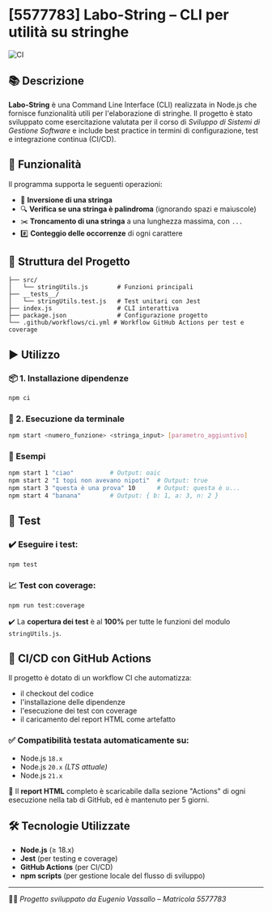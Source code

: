 # [5577783] Labo-String – CLI per utilità su stringhe

![CI](https://github.com/Eujiin/SSGS_Labo_valutato_2/actions/workflows/ci.yaml/badge.svg)

## 📚 Descrizione
**Labo-String** è una Command Line Interface (CLI) realizzata in Node.js che fornisce funzionalità utili per l'elaborazione di stringhe. Il progetto è stato sviluppato come esercitazione valutata per il corso di *Sviluppo di Sistemi di Gestione Software* e include best practice in termini di configurazione, test e integrazione continua (CI/CD).

## 🔧 Funzionalità
Il programma supporta le seguenti operazioni:

- 🔁 **Inversione di una stringa**
- 🔍 **Verifica se una stringa è palindroma** (ignorando spazi e maiuscole)
- ✂️ **Troncamento di una stringa** a una lunghezza massima, con `...`
- #️⃣ **Conteggio delle occorrenze** di ogni carattere

## 📁 Struttura del Progetto

```
├── src/
│   └── stringUtils.js        # Funzioni principali
├── __tests__/
│   └── stringUtils.test.js   # Test unitari con Jest
├── index.js                  # CLI interattiva
├── package.json              # Configurazione progetto
└── .github/workflows/ci.yml # Workflow GitHub Actions per test e coverage
```

## ▶️ Utilizzo

### 📦 1. Installazione dipendenze
```bash
npm ci
```

### 🚀 2. Esecuzione da terminale
```bash
npm start <numero_funzione> <stringa_input> [parametro_aggiuntivo]
```

### 📌 Esempi
```bash
npm start 1 "ciao"          # Output: oaic
npm start 2 "I topi non avevano nipoti"  # Output: true
npm start 3 "questa è una prova" 10      # Output: questa è u...
npm start 4 "banana"        # Output: { b: 1, a: 3, n: 2 }
```

## 🧪 Test

### ✔️ Eseguire i test:
```bash
npm test
```

### 📈 Test con coverage:
```bash
npm run test:coverage
```

✔️ La **copertura dei test** è al **100%** per tutte le funzioni del modulo `stringUtils.js`.

## 🔁 CI/CD con GitHub Actions

Il progetto è dotato di un workflow CI che automatizza:

- il checkout del codice
- l'installazione delle dipendenze
- l'esecuzione dei test con coverage
- il caricamento del report HTML come artefatto

### ✅ Compatibilità testata automaticamente su:
- Node.js `18.x`
- Node.js `20.x` *(LTS attuale)*
- Node.js `21.x`

📂 Il **report HTML** completo è scaricabile dalla sezione "Actions" di ogni esecuzione nella tab di GitHub, ed è mantenuto per 5 giorni.


## 🛠️ Tecnologie Utilizzate
- **Node.js** (≥ 18.x)
- **Jest** (per testing e coverage)
- **GitHub Actions** (per CI/CD)
- **npm scripts** (per gestione locale del flusso di sviluppo)

---

🧑‍🎓 *Progetto sviluppato da Eugenio Vassallo – Matricola 5577783*
